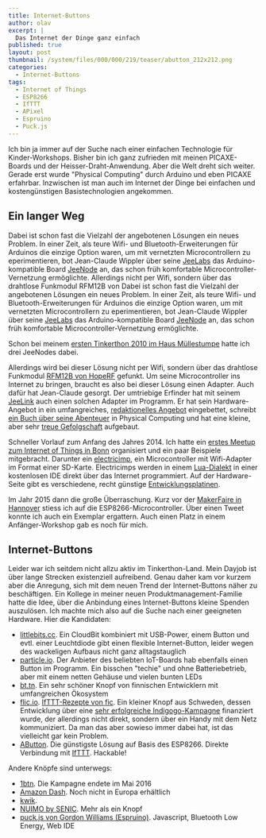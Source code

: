 ```yaml
---
title: Internet-Buttons
author: olav
excerpt: |
  Das Internet der Dinge ganz einfach
published: true
layout: post
thumbnail: /system/files/000/000/219/teaser/abutton_212x212.png
categories:
  - Internet-Buttons
tags:
  - Internet of Things
  - ESP8266
  - IfTTT
  - APixel
  - Espruino
  - Puck.js
---
```

Ich bin ja immer auf der Suche nach einer einfachen Technologie für Kinder-Workshops.
Bisher bin ich ganz zufrieden mit meinen PICAXE-Boards und der Heisser-Draht-Anwendung. Aber die Welt dreht sich weiter. Gerade erst wurde "Physical Computing" durch Arduino und eben PICAXE erfahrbar. Inzwischen ist man auch im Internet der Dinge bei einfachen und kostengünstigen Basistechnologien angekommen.

## Ein langer Weg

Dabei ist schon fast die Vielzahl der angebotenen Lösungen ein neues Problem. In einer Zeit, als teure Wifi- und Bluetooth-Erweiterungen für Arduinos die einzige Option waren, um mit vernetzten Microcontrollern zu eperimentieren, bot Jean-Claude Wippler über seine [JeeLabs](http://jeelabs.org/) das Arduino-kompatible Board [JeeNode](http://www.digitalsmarties.net/products/jeenode) an, das schon früh komfortable Microcontroller-Vernetzung ermöglichte. Allerdings nicht per Wifi, sondern über das drahtlose Funkmodul RFM12B von
Dabei ist schon fast die Vielzahl der angebotenen Lösungen ein neues Problem. In einer Zeit, als teure Wifi- und Bluetooth-Erweiterungen für Arduinos die einzige Option waren, um mit vernetzten Microcontrollern zu eperimentieren, bot Jean-Claude Wippler über seine [JeeLabs](http://jeelabs.org/) das Arduino-kompatible Board [JeeNode](http://www.digitalsmarties.net/products/jeenode) an, das schon früh komfortable Microcontroller-Vernetzung ermöglichte.

Schon bei meinem [ersten Tinkerthon 2010 im Haus Müllestumpe](/2010/01/1-tinkerthon-in-bonn-20-und-21-februar-2010-14-17-uhr-im-haus-mullestumpe/) hatte ich drei JeeNodes dabei.

Allerdings wird bei dieser Lösung nicht per Wifi, sondern über das drahtlose Funkmodul [RFM12B von HopeRF](http://www.hoperf.com/upload/rf/RFM12B.pdf) gefunkt. Um seine Microcontroller ins Internet zu bringen, braucht es also bei dieser Lösung einen Adapter. Auch dafür hat Jean-Claude gesorgt. Der umtriebige Erfinder hat mit seinem [JeeLink](http://www.digitalsmarties.net/products/jeelink-classic) auch einen solchen Adapter im Programm. Er hat sein Hardware-Angebot in ein umfangreiches, [redaktionelles Angebot](http://jeelabs.net/projects/cafe/wiki/Dive_Into_JeeNodes) eingebettet, schreibt [ein Buch über seine Abenteuer](https://leanpub.com/jeebook) in Physical Computing und hat eine kleine, aber sehr [treue Gefolgschaft](http://www.digitalsmarties.net/products/jeelink-classic) aufgebaut.

Schneller Vorlauf zum Anfang des Jahres 2014. Ich hatte ein [erstes Meetup zum Internet of Things in Bonn](/2014/01/internet-der-dinge/) organisiert und ein paar Beispiele mitgebracht. Darunter ein [electricimp](https://electricimp.com/), ein Microcontroller mit Wifi-Adapter im Format einer SD-Karte. Electricimps werden in einem [Lua-Dialekt](https://electricimp.com/docs/squirrel/) in einer kostenlosen IDE direkt über das Internet programmiert. Auf der Hardware-Seite gibt es verschiedene, recht günstige [Entwicklungsplatinen](https://electricimp.com/docs/gettingstarted/devkits/).  

Im Jahr 2015 dann die große Überraschung. Kurz vor der [MakerFaire in Hannover](/2015/06/makerfaire-hannover/) stiess ich auf die ESP8266-Microcontroller. Über einen Tweet konnte ich auch ein Exemplar ergattern. Auch einen Platz in einem Anfänger-Workshop gab es noch für mich.

## Internet-Buttons

Leider war ich seitdem nicht allzu aktiv im Tinkerthon-Land. Mein Dayjob ist über lange Strecken existenziell aufreibend. Genau daher kam vor kurzem aber die Anregung, sich mit dem neuen Trend der Internet-Buttons näher zu beschäftigen. Ein Kollege in meiner neuen Produktmanagement-Familie hatte die Idee, über die Anbindung eines Internet-Buttons kleine Spenden auszulösen. Ich machte mich also auf die Suche nach einer geeigneten Hardware. Hier die Kandidaten:

* [littlebits.cc](http://littlebits.cc/bits/cloudbit). Ein CloudBit kombiniert mit USB-Power, einem Button und evtl. einer Leuchtdiode gibt einen flexible Internet-Button, leider wegen des wackeligen Aufbaus nicht ganz alltagstauglich
* [particle.io](https://docs.particle.io/guide/tools-and-features/button/photon/). Der Anbieter des beliebten IoT-Boards hab ebenfalls einen Button im Programm. Ein bisschen "techie" und ohne Batteriebetrieb, aber mit einem netten Gehäuse und vielen bunten LEDs
* [bt.tn](https://bt.tn/). Ein sehr schöner Knopf von finnischen Entwicklern mit umfangreichen Ökosystem
* [flic.io](https://flic.io/). [IfTTT-Rezepte von fic](https://ifttt.com/p/Flic/shared). Ein kleiner Knopf aus Schweden, dessen Entwicklung über eine [sehr erfolgreiche Indigogo-Kampagne](https://www.indiegogo.com/projects/flic-the-wireless-smart-button#/) finanziert wurde, der allerdings nicht direkt, sondern über ein Handy mit dem Netz kommuniziert. Da man das aber sowieso immer dabei hat, ist das vielleicht gar kein Problem.
* [AButton](https://www.tindie.com/products/AprilBrother/abutton-dev-kit/). Die günstigste Lösung auf Basis des ESP8266. Direkte Verbindung mit [IfTTT](https://ifttt.com/). Hackable!

Andere Knöpfe sind unterwegs:

* [1btn](https://www.crowdsupply.com/knewron/1btn). Die Kampagne endete im Mai 2016
* [Amazon Dash](http://www.spiegel.de/netzwelt/web/dash-button-amazon-irritiert-mit-bestellknoepfen-fuer-den-haushalt-a-1026652.html). Noch nicht in Europa erhältlich
* [kwik](http://www.kwik.me/).
* [NUIMO by SENIC](https://www.senic.com/). Mehr als ein Knopf
* [puck.js von Gordon Williams (Espruino)](https://www.kickstarter.com/projects/gfw/puckjs-the-ground-breaking-bluetooth-beacon). Javascript, Bluetooth Low Energy, Web IDE
